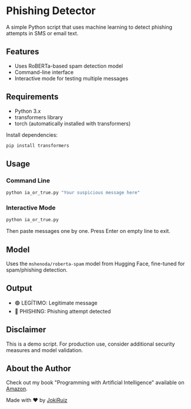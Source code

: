 # Phishing Detector

A simple Python script that uses machine learning to detect phishing attempts in SMS or email text.

## Features

- Uses RoBERTa-based spam detection model
- Command-line interface
- Interactive mode for testing multiple messages

## Requirements

- Python 3.x
- transformers library
- torch (automatically installed with transformers)

Install dependencies:
```bash
pip install transformers
```

## Usage

### Command Line
```bash
python ia_or_true.py "Your suspicious message here"
```

### Interactive Mode
```bash
python ia_or_true.py
```
Then paste messages one by one. Press Enter on empty line to exit.

## Model

Uses the `mshenoda/roberta-spam` model from Hugging Face, fine-tuned for spam/phishing detection.

## Output

- 🟢 LEGÍTIMO: Legitimate message
- 🔴 PHISHING: Phishing attempt detected

## Disclaimer

This is a demo script. For production use, consider additional security measures and model validation.

## About the Author

Check out my book "Programming with Artificial Intelligence" available on [Amazon](https://www.amazon.com/dp/B0FQ4ZFTSN).

Made with ❤️ by [JokiRuiz](https://jokiruiz.com)
